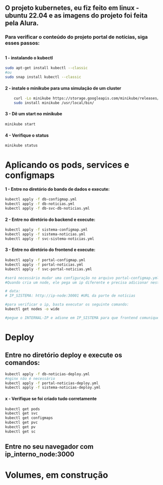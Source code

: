 ## O projeto kubernetes, eu fiz feito em linux - ubuntu 22.04 e as imagens do projeto foi feita pela Alura. 

### Para verificar o conteúdo do projeto portal de notícias, siga esses passos:
##


#### 1 - instalando o kubectl
```Bash
sudo apt-get install kubectl --classic
#ou
sudo snap install kubectl --classic
```


#### 2 - instale o minikube para uma simulação de um cluster
```Bash
    curl -Lo minikube https://storage.googleapis.com/minikube/releases/v1.12.1/minikube-linux-amd64 \ && chmod +x minikube
    sudo install minikube /usr/local/bin/
```

#### 3 - Dê um start no minikube
```Bash
minikube start
```
#### 4 - Verifique o status 
```Bash
minikube status
```


# Aplicando os pods, services e configmaps

#### 1 - Entre no diretório do bando de dados e execute:

```Bash
kubectl apply -f db-configmap.yml
kubectl apply -f db-noticias.yml
kubectl apply -f db-svc-db-noticias.yml
```

#### 2 - Entre no diretório do backend e execute:

```Bash
kubectl apply -f sistema-configmap.yml
kubectl apply -f sistema-noticias.yml
kubectl apply -f svc-sistema-noticias.yml

```

#### 3 - Entre no diretório do frontend e execute: 
```Bash
kubectl apply -f portal-configmap.yml
kubectl apply -f portal-noticias.yml
kubectl apply -f svc-portal-noticias.yml

#será necessário mudar uma configuração no arquivo portal-configmap.yml
#Quando cria um node, ele pega um ip diferente e precisa adicionar neste campo no arquivo: 

# data:
# IP_SISTEMA: http://ip-node:30001 #URL da parte de notícias

#para verificar o ip, basta executar os seguinte comando:
kubectl get nodes -o wide

#pegue o INTERNAL-IP e adione em IP_SISTEMA para que frontend comunique com o backend 
```

# Deploy

## Entre no diretório deploy e execute os comandos:

```Bash
kubectl apply -f db-noticias-deploy.yml
#nginx não é necessário
kubectl apply -f portal-noticias-deploy.yml
kubectl apply -f sistema-noticias-deploy.yml


```

#### x - Verifique se foi criado tudo corretamente
```Bash
kubectl get pods
kubectl get svc
kubectl get configmaps 
kubectl get pvc
kubectl get pv
kubectl get sc

```

## Entre no seu navegador com ip_interno_node:3000

# Volumes, em construção